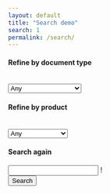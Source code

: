 ```yaml
---
layout: default
title: "Search demo"
search: 1
permalink: /search/
---
```


<div class="search half">
    <form class="horizontal row search-form">
        <div class="col-md-4 form-group">
            <label for="doctype-facet"><h4>Refine by document type</h4></label><br />
            <select id="doctype-facet" class="form-control">
                <option value="">Any</option>
                <option value="overview">Overview</option>
                <option value="use_cases">Use Cases</option>
                <option value="api_references">API Reference</option>
                <option value="set_up_your_sandbox">Set up your sandbox</option>
                <option value="test_your_integration">Test Your Integration</option>
                <option value="integration_checklists">Integration Checklists</option>
                <option value="blog">Blog Posts</option>
            </select>
        </div>
        <div class="col-md-3 form-group">
            <label for="product-facet"><h4>Refine by product</h4></label><br />
            <select id="product-facet" class="form-control">
                <option value="">Any</option>
                <option value="avaTax">AvaTax</option>
                <option value="landedCost">LandedCost</option>
                <option value="excise">Excise</option>
                <option value="certCapture">CertCapture</option>
                <option value="trustFile">TrustFile</option>
                <option value="communications">Communications</option>
                <option value="blog">Blog</option>
            </select>
        </div>
        <div class="col-md-5">
            <label for="query"><h4>Search again</h4></label>
            <div class="row">
                <div class="col-md-9 form-group">
                    <input class="form-control" type="search" id="query">
                    <span class="form-control-feedback" aria-hidden="false">!</span>
                </div>
                <div class="col-md-3 form-group">
                    <button type="submit" class="btn btn-primary">Search</button>
                </div>
            </div>
        </div>
    </form>
    <div class="row padding-bottom">
        <div class="col-md-12">
            <div id="search-results"></div>
        </div>
    </div>
</div>

